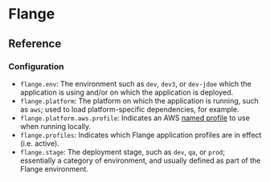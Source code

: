 # Flange

## Reference

### Configuration

* `flange.env`: The environment such as `dev`, `dev3`, or `dev-jdoe` which the application is using and/or on which the application is deployed.
* `flange.platform`: The platform on which the application is running, such as `aws`; used to load platform-specific dependencies, for example.
* `flange.platform.aws.profile`: Indicates an AWS [named profile](https://docs.aws.amazon.com/cli/latest/userguide/cli-configure-files.html#cli-configure-files-using-profiles) to use when running locally.
* `flange.profiles`: Indicates which Flange application profiles are in effect (i.e. active).
* `flange.stage`: The deployment stage, such as `dev`, `qa`, or `prod`; essentially a category of environment, and usually defined as part of the Flange environment.

